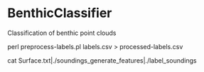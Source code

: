 # BenthicClassifier
Classification of benthic point clouds

perl preprocess-labels.pl labels.csv > processed-labels.csv

cat Surface.txt|./soundings_generate_features|./label_soundings
